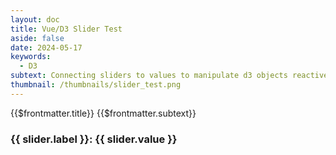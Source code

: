 ```yaml
---
layout: doc
title: Vue/D3 Slider Test
aside: false
date: 2024-05-17
keywords:
  - D3
subtext: Connecting sliders to values to manipulate d3 objects reactively
thumbnail: /thumbnails/slider_test.png
---
```


<FigureTitle>{{$frontmatter.title}}</FigureTitle>
<SubtitleHeader>{{$frontmatter.subtext}}</SubtitleHeader>
<D3PlotContainer>
<div class="flex flex-wrap gap-4 justify-evenly pb-10 border-0">
<div v-for="(slider, index) in sliders" :key="index">
<h3>{{ slider.label }}: {{ slider.value }}</h3>
<CustomSlider :min="slider.min" :max="slider.max" v-model="slider.value" />
</div>
</div>
<svg></svg>
</D3PlotContainer>

<script setup>
import { ref, onMounted, watch } from 'vue';
import * as d3 from 'd3';
import CustomSlider from "/components/CustomSlider.vue";

// DEFINE VARIABLES
let circle = null;

// DEFINE D3 FUNCTIONS
const height = 100;
const width = 300;
const margin = { top: 10, right: 20, bottom: 30, left: 30 };

const sliders = ref([
  { label: 'Radius', value: 10, min: 5, max: 50 },
  { label: 'X-Axis', value: (width - margin.left - margin.right) / 2, min: 0, max: 250 },
  { label: 'Y-Axis', value: (height - margin.top - margin.bottom) / 2, min: 0, max: height - margin.top - margin.bottom },
]);

onMounted(() => {
  const svgElement = d3.select('svg')
    .attr('viewBox', `0 0 ${width} ${height}`)
    .append('g')
    .attr('transform', `translate(${margin.left}, ${margin.top})`);

  circle = svgElement.append('g')
    .append('circle')
    .attr('cx', sliders.value[1].value)
    .attr('cy', sliders.value[2].value)
    .attr('r', sliders.value[0].value)
    .attr('fill', 'steelblue');
});

sliders.value.forEach((slider, index) => {
  watch(() => slider.value, (newValue) => {
    if (circle) {
      switch (index) {
        case 0:
          circle.attr('r', newValue);
          break;
        case 1:
          circle.attr('cx', newValue);
          break;
        case 2:
          circle.attr('cy', newValue);
          break;
      }
    }
  });
});
</script>

<style scoped>
</style>
